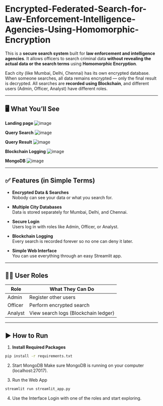 # Encrypted-Federated-Search-for-Law-Enforcement-Intelligence-Agencies-Using-Homomorphic-Encryption

This is a **secure search system** built for **law enforcement and intelligence agencies**. It allows officers to search criminal data **without revealing the actual data or the search terms** using **Homomorphic Encryption**.

Each city (like Mumbai, Delhi, Chennai) has its own encrypted database. When someone searches, all data remains encrypted — only the final result is decrypted. All searches are **recorded using Blockchain**, and different users (Admin, Officer, Analyst) have different roles.

---

## 🖥️ What You’ll See

**Landing page**
![image](https://github.com/user-attachments/assets/b54476de-58e9-45c6-adad-0b0ce18d5dd2)

**Query Search**
![image](https://github.com/user-attachments/assets/af32789b-88c7-444b-bba5-116ede953059)

**Query Result**
![image](https://github.com/user-attachments/assets/96c25396-b8c6-440f-be35-4ad450d63f75)

**Blockchain Logging**
![image](https://github.com/user-attachments/assets/9e224ba8-4201-4a96-80a0-290280ac35da)

**MongoDB**
![image](https://github.com/user-attachments/assets/353af0c4-6ee5-4944-83cc-a8a0f32fc4ba)


---

## ✅ Features (in Simple Terms)

- **Encrypted Data & Searches**  
  Nobody can see your data or what you search for.

- **Multiple City Databases**  
  Data is stored separately for Mumbai, Delhi, and Chennai.

- **Secure Login**  
  Users log in with roles like Admin, Officer, or Analyst.

- **Blockchain Logging**  
  Every search is recorded forever so no one can deny it later.

- **Simple Web Interface**  
  You can use everything through an easy Streamlit app.

---

## 🧑‍💼 User Roles

| Role     | What They Can Do                         |
|----------|------------------------------------------|
| Admin    | Register other users                     |
| Officer  | Perform encrypted search                 |
| Analyst  | View search logs (Blockchain ledger)     |

---

## ▶️ How to Run

1. **Install Required Packages**
```bash
pip install -r requirements.txt
```
2. Start MongoDB
Make sure MongoDB is running on your computer (localhost:27017).

3. Run the Web App
```bash
streamlit run streamlit_app.py
```
4. Use the Interface
Login with one of the roles and start exploring.

